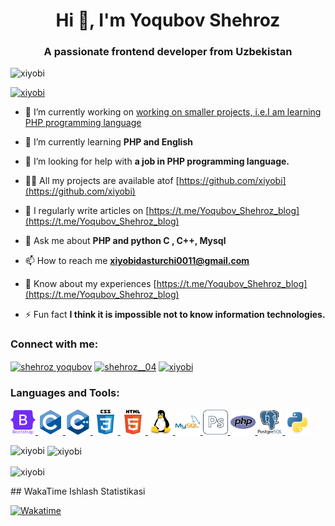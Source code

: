 <h1 align="center">Hi 👋, I'm Yoqubov Shehroz</h1>
<h3 align="center">A passionate frontend developer from Uzbekistan</h3>

<p align="left"> <img src="https://komarev.com/ghpvc/?username=xiyobi&label=Profile%20views&color=0e75b6&style=flat" alt="xiyobi" /> </p>

<p align="left"> <a href="https://github.com/ryo-ma/github-profile-trophy"><img src="https://github-profile-trophy.vercel.app/?username=xiyobi" alt="xiyobi" /></a> </p>

- 🔭 I’m currently working on [working on smaller projects, i.e.I am learning PHP programming language](https://github.com/xiyobi/Todo_app)

- 🌱 I’m currently learning **PHP and English**

- 🤝 I’m looking for help with **a job in PHP programming language.**

- 👨‍💻 All my projects are available atof [https://github.com/xiyobi](https://github.com/xiyobi)

- 📝 I regularly write articles on [https://t.me/Yoqubov_Shehroz_blog](https://t.me/Yoqubov_Shehroz_blog)

- 💬 Ask me about **PHP and python C , C++, Mysql**

- 📫 How to reach me **xiyobidasturchi0011@gmail.com**

- 📄 Know about my experiences [https://t.me/Yoqubov_Shehroz_blog](https://t.me/Yoqubov_Shehroz_blog)

- ⚡️ Fun fact **I think it is impossible not to know information technologies.**

<h3 align="left">Connect with me:</h3>
<p align="left">
<a href="https://linkedin.com/in/shehroz yoqubov" target="blank"><img align="center" src="https://raw.githubusercontent.com/rahuldkjain/github-profile-readme-generator/master/src/images/icons/Social/linked-in-alt.svg" alt="shehroz yoqubov" height="30" width="40" /></a>
<a href="https://instagram.com/shehroz__04" target="blank"><img align="center" src="https://raw.githubusercontent.com/rahuldkjain/github-profile-readme-generator/master/src/images/icons/Social/instagram.svg" alt="shehroz__04" height="30" width="40" /></a>
<a href="https://www.leetcode.com/xiyobi" target="blank"><img align="center" src="https://raw.githubusercontent.com/rahuldkjain/github-profile-readme-generator/master/src/images/icons/Social/leet-code.svg" alt="xiyobi" height="30" width="40" /></a>
</p>

<h3 align="left">Languages and Tools:</h3>

<p align="left"> <a href="https://getbootstrap.com" target="_blank" rel="noreferrer"> <img src="https://raw.githubusercontent.com/devicons/devicon/master/icons/bootstrap/bootstrap-plain-wordmark.svg" alt="bootstrap" width="40" height="40"/> </a> <a href="https://www.cprogramming.com/" target="_blank" rel="noreferrer"> <img src="https://raw.githubusercontent.com/devicons/devicon/master/icons/c/c-original.svg" alt="c" width="40" height="40"/> </a> <a href="https://www.w3schools.com/cpp/" target="_blank" rel="noreferrer"> <img src="https://raw.githubusercontent.com/devicons/devicon/master/icons/cplusplus/cplusplus-original.svg" alt="cplusplus" width="40" height="40"/> </a> <a href="https://www.w3schools.com/css/" target="_blank" rel="noreferrer"> <img src="https://raw.githubusercontent.com/devicons/devicon/master/icons/css3/css3-original-wordmark.svg" alt="css3" width="40" height="40"/> </a> <a href="https://www.w3.org/html/" target="_blank" rel="noreferrer"> <img src="https://raw.githubusercontent.com/devicons/devicon/master/icons/html5/html5-original-wordmark.svg" alt="html5" width="40" height="40"/> </a> <a href="https://www.linux.org/" target="_blank" rel="noreferrer"> <img src="https://raw.githubusercontent.com/devicons/devicon/master/icons/linux/linux-original.svg" alt="linux" width="40" height="40"/> </a> <a href="https://www.mysql.com/" target="_blank" rel="noreferrer"> <img src="https://raw.githubusercontent.com/devicons/devicon/master/icons/mysql/mysql-original-wordmark.svg" alt="mysql" width="40" height="40"/> </a> <a href="https://www.photoshop.com/en" target="_blank" rel="noreferrer"> <img src="https://raw.githubusercontent.com/devicons/devicon/master/icons/photoshop/photoshop-line.svg" alt="photoshop" width="40" height="40"/> </a> <a href="https://www.php.net" target="_blank" rel="noreferrer"> <img src="https://raw.githubusercontent.com/devicons/devicon/master/icons/php/php-original.svg" alt="php" width="40" height="40"/> </a> <a href="https://www.postgresql.org" target="_blank" rel="noreferrer"> <img src="https://raw.githubusercontent.com/devicons/devicon/master/icons/postgresql/postgresql-original-wordmark.svg" alt="postgresql" width="40" height="40"/> </a> <a href="https://www.python.org" target="_blank" rel="noreferrer"> <img src="https://raw.githubusercontent.com/devicons/devicon/master/icons/python/python-original.svg" alt="python" width="40" height="40"/> </a> </p>

<p><img align="left" src="https://github-readme-stats.vercel.app/api/top-langs?username=xiyobi&show_icons=true&locale=en&layout=compact" alt="xiyobi" /></p>

<p>&nbsp;<img align="center" src="https://github-readme-stats.vercel.app/api?username=xiyobi&show_icons=true&locale=en" alt="xiyobi" /></p>

<p><img align="center" src="https://github-readme-streak-stats.herokuapp.com/?user=xiyobi&" alt="xiyobi" /></p>
## WakaTime Ishlash Statistikasi

[![Wakatime](https://github-readme-stats.vercel.app/api/wakatime?username=xiyobi)](https://wakatime.com/@xiyobi)
